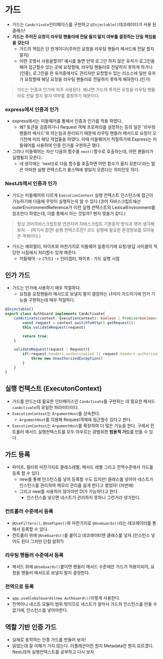 # 가드
- 가드는 `CanActivate`인터페이스를 구현하고 `@Injectable()`데코레이터가 사용 된 클래스!
- **가드는 주어진 요청이 라우팅 핸들러에 전달 될지 말지 여부를 결정하는 단일 책임을을 갖는다**
    - 가드의 책임은 단 한개이다!(주어진 요청을 라우팅 핸들러 메서드에 전달 할지 말지)
    - 어떤 곳엥서 사용을할까? 예시를 들면 만약 로그인 하지 않은 유저가 로그인을 해야 접근할수 있는 곳에 요청할때, 라우팅 핸들러로 전달하지 못하게 하거나 (인증), 로그인을 한 유저중에서도 관리자만 요청할수 있는 리소스에 일반 유저가 요청할때 해당 요청을 라우팅 핸들러로 전달하지 못하게 해야한다.(인가)
> 가드는 인증과 인가에 자주 사용된다. 왜냐면 가드의 목적은 요청을 라우팅 핸들러로 전달 할지 말지 여부를 결정하기 때문이다.

### express에서 인증과 인가
- express에서는 미들웨어를 통해서 인증과 인가를 적용 하였다.
    - 왜? 토큰을 검증하거나 Request 객체 프로퍼리를 설정하는 등의 일은 '라우팅 핸들러 메서드'와 하는일과 분리되기 때문에 라우팅 핸들러 메서드로 요청이 오기전에 미리 해당 작업들을 하였다. 이때 미들웨어가 적절하기에 Express는 미들웨어를 사용하여 인증 인가를 구현하곤 했다.
- 그러나 미들웨어는 자신 다음의 함수를 `next()`함수로 호출하는데, 어떤 핸들러가 실행될지 모른다. 
    - 내 생각에는 'next()로 다음 함수를 호출하면 어떤 함수가 올지 모른다'라는 말은 어떠한 실행 컨텍스트가 콜스택에 쌓일지 모른다는 의미인듯 하다. 


### NestJS에서 인증과 인가
- 가드는 미들웨어와 다르게 `ExecutionContext` 실행 컨텍스트 인스턴스에 접근이 가능하기에 다음에 무엇이 실행하는지 알 수 있다.(코어 자바스크립트에선 outerEnvironmentReference가 이전 실행 컨텍스트의 LexicalEnvironment를 참조한다 하였는데, 이를 통해서 아는 것일까? 왠지 맞을거 같다.)
> 항상 코어자바스크립트랑 연관지어 자바스크립트 기본동작 방식과 엮어 생각해보자.
    - (여기서 잠깐! 실행 컨텍스트란? 코드 실행에 필요한 환경정보를 모아놓은 객체이다.)
- 가드는 예외필터, 파이프와 마찬가지로 미들웨어 일종이기에 요청/응답 사이클의 적당한 시점에서 처리할수 있게 해준다.
    - 미들웨어 -> (가드) -> 인터셉터, 파이프 : 가드 실행 시점

## 인가 가드

- 가드는 인가에 사용하기 매우 적절하다.
    - 요청을 요청핸들러 메서드로 보낼지 말지 결정하는 녀석이 가드이기에 인가 기능을 구현하는데 매우 적절하다.

```typescript
@Injectable()
export class AuthGuard implements CanActivate{
    canActivate(context: ExecutionContext): boolean | Promise<boolean> | Observable<boolean> {
        const request = context.switchToHttp().getRequest();
        this.validateRequest(request)

        return true;
    }

    validateRequest(request : Request){
        if(!request.headers.authorization || request.headers.authorization != 'password'){
            throw new UnauthorizedException()
        }
    }
}
```

## 실행 컨텍스트 (ExecutonContext)
- 가드를 만드는데 필요한 인터페이스인 `CanActivate`를 구현하는 데 필요한 메서드 `canActivate`의 유일한 파라미터이다.
- `ExecutionContext`는 `ArgumentHost`를 상속한다.
  - `ArgumentHost`를 이용해 Request객체에 접근할수 있다고 한다. 
- `ExecutionContext`는 `ArgumentHost`를 확장하여 더 많은 기능을 한다. 구레서 컨트롤러 메서드 실행컨텍스트를 모두 아우르는 광범위한 **범용적 가드**를 만들 수 있다.

## 가드 등록
- 파이프, 필터와 마찬가지로 클래스레벨, 메서드 레벨 그리고 전역수준에서 가드를 등록 할 수 있다.
  - new를 통해 인스턴스를 넣어 등록할 수도 있지만! 클래스를 넣어야 네스트가 인스턴스를 관리하여 메모리 관리를 쉽게 한다고 했었따! (저번에)
  - 그리고 new를 사용하지 않아야만 DI가 가능하다고 한다.
    - 인스턴스를 넣으면 네스트가 관리하지 못하니 그런거라 생가한다.

### 컨트롤러 수준에서 등록
- `@UseFilters()`, `@UsePipes()`와 마찬가지로 `@UseGuards()`라는 데코레이터를 통해서 등록할 수 있다.
- 컨트롤러 위에 `@UseGuards()`를 붙이고 데코레이터엔 클래스를 넣자.(인스턴스 넣어도 된다 그치만 단점 알쥐?)

### 라우팅 핸들러 수준에서 등록
- 메서드 위에 `@UseGuards()`붙이면 핸들러 메서드 수준에만 가드가 적용이되어, 요청을 핸들러 메서드로 보낼지 말지 결정한다.

### 전역으로 등록
- `app.useGlobalGuards(new AuthGuard())`이렇게 사용한다.
- 전역이니 네스트 모듈이 범위 밖이므로 네스트가 알아서 가드의 인스턴스를 만들 수 없기에, 인스턴스를 넣어야한다.

## 역할 기반 인증 가드
- 실제로 동작하는 인증 가드를 만들어 보자!
- 읽었는데 잘 이해가 가지 않는다. 리플레션이란 뭔지 Metadata란 뭔지 모르겠다. NestJS의 실행컨텍스트를 공부하고 다시 보자
